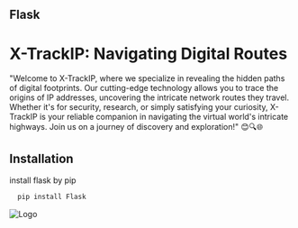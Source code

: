 ## Flask
# X-TrackIP: Navigating Digital Routes
"Welcome to X-TrackIP, where we specialize in revealing the hidden paths of digital footprints. Our cutting-edge technology allows you to trace the origins of IP addresses, uncovering the intricate network routes they travel. Whether it's for security, research, or simply satisfying your curiosity, X-TrackIP is your reliable companion in navigating the virtual world's intricate highways. Join us on a journey of discovery and exploration!" 😊🔍🌐
## Installation

install flask by pip

```bash
  pip install Flask
```
![Logo]([https://drive.google.com/file/d/1jZJUifjznTAFwFp0rF7RVPfXE-GUlfM8])
